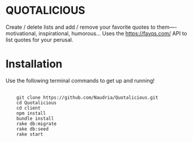 # QUOTALICIOUS

Create / delete lists and add / remove your favorite quotes to them—-motivational, inspirational, humorous... Uses the https://favqs.com/ API to list quotes for your perusal. 

# Installation

Use the following terminal commands to get up and running!

<pre>
  <code>
    git clone https://github.com/Naudria/Quotalicious.git
    cd Quotalicious
    cd client
    npm install
    bundle install
    rake db:migrate
    rake db:seed
    rake start
  </code>
<pre>